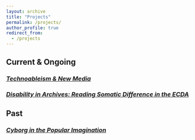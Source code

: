 ```yaml
---
layout: archive
title: "Projects"
permalink: /projects/
author_profile: true
redirect_from:
  - /projects
---
```



## Current & Ongoing 

### [*Technoableism & New Media*](_projects/project-1.md)

### [*Disability in Archives: Reading Somatic Difference in the ECDA*](_projects/project-2.md)

## Past

### [*Cyborg in the Popular Imagination*](https://mdonabella.github.io/mdonabella.github.io-DH22/2022-05-09-finalproject-cyborgdata/)



